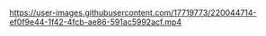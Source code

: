 https://user-images.githubusercontent.com/17719773/220044714-ef0f9e44-1f42-4fcb-ae86-591ac5992acf.mp4
